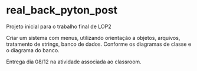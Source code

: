 # real_back_pyton_post
Projeto inicial para o trabalho final de LOP2

Criar um sistema com menus, utilizando orientação a objetos, arquivos, tratamento de strings, banco de dados.
Conforme os diagramas de classe e o diagrama do banco.

Entrega dia 08/12 na atividade associada ao classroom.

